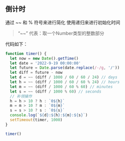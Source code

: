 ## 倒计时

通过 ~~ 和 % 符号来进行简化
使用递归来进行初始化时间

> “~~” 代表：取一个Number类型的整数部分

代码如下：
```javascript
function timer() {
  let now = new Date().getTime()
  let date = '2022-9-19 00:00:00'
  let future = Date.parse(date.replace(/-/g, '/'))
  let diff = future - now
  let d = ~~ (diff / 1000 / 60 / 60 / 24) // days
  let h = ~~ (diff / 1000 / 60 / 60 % 24) // hours
  let m = ~~ (diff / 1000 / 60 % 60) // minutes
  let s = ~~ (diff / 1000 % 60) // seconds
  // 补领操作
  h = h > 10 ? h : `0${h}`
  m = m > 10 ? m : `0${m}`
  s = s > 10 ? s : `0${s}`
  console.log(`${d}:${h}:${m}:${s}`)
  setTimeout(timer, 1000)
}

timer()

```
